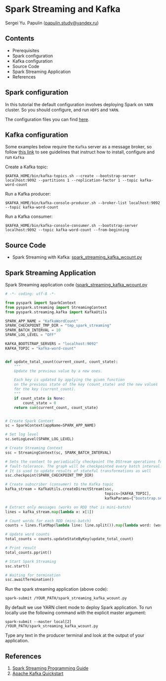 # Spark Streaming and Kafka

Sergei Yu. Papulin (papulin.study@yandex.ru)

## Contents

- Prerequisites
- Spark configuration
- Kafka configuration
- Source Code
- Spark Streaming Application
- References

## Spark configuration

In this tutorial the default configuration involves deploying Spark on `YARN` cluster. So you should configure, and run `HDFS` and `YARN`.

The configuration files you can find [here](https://github.com/BigDataProcSystems/Spark/blob/master/docs/spark_basics.md).

## Kafka configuration

Some examples below require the `Kafka` server as a message broker, so follow [this link](https://github.com/BigDataProcSystems/Spark/blob/master/docs/kafka_basics.md) to see guidelines that instruct how to install, configure and run `Kafka`

Create a Kafka topic:

`$KAFKA_HOME/bin/kafka-topics.sh --create --bootstrap-server localhost:9092 --partitions 1 --replication-factor 1 --topic kafka-word-count`

Run a Kafka producer:

`$KAFKA_HOME/bin/kafka-console-producer.sh --broker-list localhost:9092 --topic kafka-word-count`

Run a Kafka consumer:

`$KAFKA_HOME/bin/kafka-console-consumer.sh --bootstrap-server localhost:9092 --topic kafka-word-count --from-beginning`

## Source Code

- Spark Streaming with Kafka: [spark_streaming_kafka_wcount.py](../projects/kakfastreaming/spark_streaming_kafka_wcount.py)

## Spark Streaming Application

Spark Streaming application code ([spark_streaming_kafka_wcount.py](../projects/kakfastreaming/spark_streaming_kafka_wcount.py)

```python
# -*- coding: utf-8 -*-

from pyspark import SparkContext
from pyspark.streaming import StreamingContext
from pyspark.streaming.kafka import KafkaUtils

SPARK_APP_NAME = "KafkaWordCount"
SPARK_CHECKPOINT_TMP_DIR = "tmp_spark_streaming"
SPARK_BATCH_INTERVAL = 10
SPARK_LOG_LEVEL = "OFF"

KAFKA_BOOTSTRAP_SERVERS = "localhost:9092"
KAFKA_TOPIC = "kafka-word-count"


def update_total_count(current_count, count_state):
    """
    Update the previous value by a new ones.

    Each key is updated by applying the given function 
    on the previous state of the key (count_state) and the new values 
    for the key (current_count).
    """
    if count_state is None:
        count_state = 0
    return sum(current_count, count_state)


# Create Spark Context
sc = SparkContext(appName=SPARK_APP_NAME)

# Set log level
sc.setLogLevel(SPARK_LOG_LEVEL)

# Create Streaming Context
ssc = StreamingContext(sc, SPARK_BATCH_INTERVAL)

# Sets the context to periodically checkpoint the DStream operations for master
# fault-tolerance. The graph will be checkpointed every batch interval.
# It is used to update results of stateful transformations as well
ssc.checkpoint(SPARK_CHECKPOINT_TMP_DIR)

# Create subscriber (consumer) to the Kafka topic
kafka_stream = KafkaUtils.createDirectStream(ssc,
                                             topics=[KAFKA_TOPIC],
                                             kafkaParams={"bootstrap.servers": KAFKA_BOOTSTRAP_SERVERS})

# Extract only messages (works on RDD that is mini-batch)
lines = kafka_stream.map(lambda x: x[1])

# Count words for each RDD (mini-batch)
counts = lines.flatMap(lambda line: line.split()).map(lambda word: (word, 1)).reduceByKey(lambda x1, x2: x1 + x2)

# Update word counts
total_counts = counts.updateStateByKey(update_total_count)

# Print result
total_counts.pprint()

# Start Spark Streaming
ssc.start()

# Waiting for termination
ssc.awaitTermination()

```

Run the spark streaming application (above code):

`spark-submit /YOUR_PATH/spark_streaming_kafka_wcount.py`

By default we use YARN client mode to deploy Spark application. To run locally use the following command with the explicit master argument:

`spark-submit --master local[2] /YOUR_PATH/spark_streaming_kafka_wcount.py`

Type any text in the producer terminal and look at the output of your application.

## References

1. [Spark Streaming Programming Guide](https://spark.apache.org/docs/2.4.0/streaming-programming-guide.html)
2. [Apache Kafka Quickstart](https://kafka.apache.org/quickstart)
